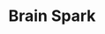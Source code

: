 ---
extends: _layouts.event
section: null
title: Brain Spark
quote:
    text: BRAINSPARK – Does your gray matter?
description:  |-
    Let’s see if you have one tenth the knowledge of what “Dashanan Ravana” had, because that is exactly what is needed here. Let your brain do the workout now.  We don’t want you to dig your scientific, commercial, literary or general knowledge. All we want you to do is learn how Chacha Chaudhary operated! Because,“<i>Chacha Chaudhary ka dimaag computer se bhi tez chalta hai</i>”! Sankalan’19 invites the lightening of your brains to DUCS.
islive: false
isover: false
isnontech: false
image: https://1.bp.blogspot.com/-5feqS1uuawg/WoVRepo4KDI/AAAAAAAAAHQ/zelvdL_KDQojTVVJEvx9K0fLzB-IKD9PQCLcBGAs/s1600/brainspark.png
teamSize: 2
lang: py
rounds:
- Let light fall on your brain as you face 30 MCQs checking your quantitative aptitude etc. in the first round.
- For the next and final round, we allow you to brainstorm like kids having a grown up’s brain to solve some very “basic” puzzles and riddles!

---